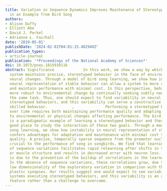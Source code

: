 ```yaml
---
title: Variation in Sequence Dynamics Improves Maintenance of Stereotyped Behavior
  in an Example from Bird Song
authors:
- Alison Duffy
- Elliott Abe
- David J. Perkel
- Adrienne L. Fairhall
date: '2019-05-01'
publishDate: '2024-02-01T04:01:15.482940Z'
publication_types:
- article-journal
publication: '*Proceedings of the National Academy of Sciences*'
doi: 10.1073/pnas.1815910116
abstract: Significance             In this work, we show a way by which the nervous
  system maintains precise, stereotyped behavior in the face of environmental and
  neural changes. Through a model of bird song learning, we show how instability in
  neural representation of stable behavior can allow a system to more readily adapt
  and maintain performance with minimal cost. In this perspective, behaviors are made
  more robust to environmental change by continually seeking subtly new ways of performing
  the same task. Thus, one should expect to find variability in neural systems executing
  stereotyped behaviors, and this variability can serve a constructive role in maintaining
  skilled behavior.           ,              Performing a stereotyped behavior successfully
  over time requires both maintaining performance quality and adapting efficiently
  to environmental or physical changes affecting performance. The bird song system
  is a paradigmatic example of learning a stereotyped behavior and therefore is a
  good place to study the interaction of these two goals. Through a model of bird
  song learning, we show how instability in neural representation of stable behavior
  confers advantages for adaptation and maintenance with minimal cost to performance
  quality. A precise, temporally sparse sequence from the premotor nucleus HVC is
  crucial to the performance of song in songbirds. We find that learning in the presence
  of sequence variations facilitates rapid relearning after shifts in the target song
  or muscle structure and results in decreased error with neuron loss. This robustness
  is due to the prevention of the buildup of correlations in the learned connectivity.
  In the absence of sequence variations, these correlations grow, due to the relatively
  low dimensionality of the exploratory variation in comparison with the number of
  plastic synapses. Our results suggest one would expect to see variability in neural
  systems executing stereotyped behaviors, and this variability is an advantageous
  feature rather than a challenge to overcome.
---
```

